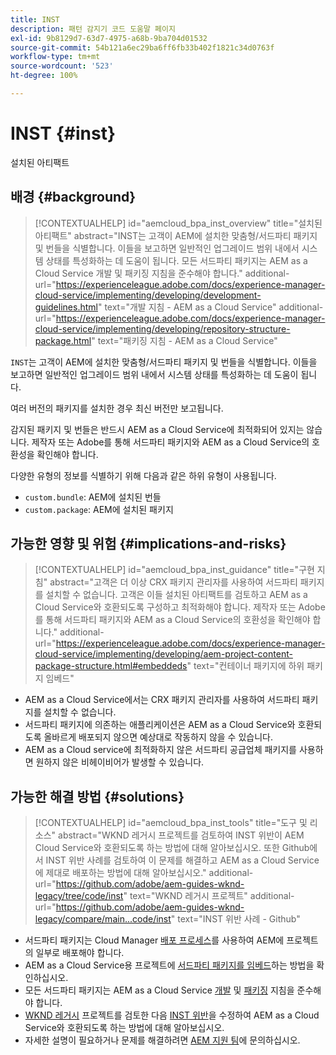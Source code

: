 ```yaml
---
title: INST
description: 패턴 감지기 코드 도움말 페이지
exl-id: 9b8129d7-63d7-4975-a68b-9ba704d01532
source-git-commit: 54b121a6ec29ba6ff6fb33b402f1821c34d0763f
workflow-type: tm+mt
source-wordcount: '523'
ht-degree: 100%

---
```


# INST {#inst}

설치된 아티팩트

## 배경 {#background}

>[!CONTEXTUALHELP]
>id="aemcloud_bpa_inst_overview"
>title="설치된 아티팩트"
>abstract="INST는 고객이 AEM에 설치한 맞춤형/서드파티 패키지 및 번들을 식별합니다. 이들을 보고하면 일반적인 업그레이드 범위 내에서 시스템 상태를 특성화하는 데 도움이 됩니다. 모든 서드파티 패키지는 AEM as a Cloud Service 개발 및 패키징 지침을 준수해야 합니다."
>additional-url="https://experienceleague.adobe.com/docs/experience-manager-cloud-service/implementing/developing/development-guidelines.html" text="개발 지침 - AEM as a Cloud Service"
>additional-url="https://experienceleague.adobe.com/docs/experience-manager-cloud-service/implementing/developing/repository-structure-package.html" text="패키징 지침 - AEM as a Cloud Service"

`INST`는 고객이 AEM에 설치한 맞춤형/서드파티 패키지 및 번들을 식별합니다. 이들을 보고하면 일반적인 업그레이드 범위 내에서 시스템 상태를 특성화하는 데 도움이 됩니다.

여러 버전의 패키지를 설치한 경우 최신 버전만 보고됩니다.

감지된 패키지 및 번들은 반드시 AEM as a Cloud Service에 최적화되어 있지는 않습니다. 제작자 또는 Adobe를 통해 서드파티 패키지와 AEM as a Cloud Service의 호환성을 확인해야 합니다.

다양한 유형의 정보를 식별하기 위해 다음과 같은 하위 유형이 사용됩니다.

* `custom.bundle`: AEM에 설치된 번들
* `custom.package`: AEM에 설치된 패키지

## 가능한 영향 및 위험 {#implications-and-risks}

>[!CONTEXTUALHELP]
>id="aemcloud_bpa_inst_guidance"
>title="구현 지침"
>abstract="고객은 더 이상 CRX 패키지 관리자를 사용하여 서드파티 패키지를 설치할 수 없습니다. 고객은 이들 설치된 아티팩트를 검토하고 AEM as a Cloud Service와 호환되도록 구성하고 최적화해야 합니다. 제작자 또는 Adobe를 통해 서드파티 패키지와 AEM as a Cloud Service의 호환성을 확인해야 합니다."
>additional-url="https://experienceleague.adobe.com/docs/experience-manager-cloud-service/implementing/developing/aem-project-content-package-structure.html#embeddeds" text="컨테이너 패키지에 하위 패키지 임베드"


* AEM as a Cloud Service에서는 CRX 패키지 관리자를 사용하여 서드파티 패키지를 설치할 수 없습니다.
* 서드파티 패키지에 의존하는 애플리케이션은 AEM as a Cloud Service와 호환되도록 올바르게 배포되지 않으면 예상대로 작동하지 않을 수 있습니다.
* AEM as a Cloud service에 최적화하지 않은 서드파티 공급업체 패키지를 사용하면 원하지 않은 비헤이비어가 발생할 수 있습니다.

## 가능한 해결 방법 {#solutions}

>[!CONTEXTUALHELP]
>id="aemcloud_bpa_inst_tools"
>title="도구 및 리소스"
>abstract="WKND 레거시 프로젝트를 검토하여 INST 위반이 AEM Cloud Service와 호환되도록 하는 방법에 대해 알아보십시오. 또한 Github에서 INST 위반 사례를 검토하여 이 문제를 해결하고 AEM as a Cloud Service에 제대로 배포하는 방법에 대해 알아보십시오."
>additional-url="https://github.com/adobe/aem-guides-wknd-legacy/tree/code/inst" text="WKND 레거시 프로젝트"
>additional-url="https://github.com/adobe/aem-guides-wknd-legacy/compare/main...code/inst" text="INST 위반 사례 - Github"

* 서드파티 패키지는 Cloud Manager [배포 프로세스](https://experienceleague.adobe.com/docs/experience-manager-cloud-service/implementing/using-cloud-manager/deploy-code.html#deployment-process)를 사용하여 AEM에 프로젝트의 일부로 배포해야 합니다.
* AEM as a Cloud Service용 프로젝트에 [서드파티 패키지를 임베드](https://experienceleague.adobe.com/docs/experience-manager-cloud-service/implementing/developing/aem-project-content-package-structure.html#embedding-3rd-party-packages)하는 방법을 확인하십시오.
* 모든 서드파티 패키지는 AEM as a Cloud Service [개발](https://experienceleague.adobe.com/docs/experience-manager-cloud-service/implementing/developing/development-guidelines.html) 및 [패키징](https://experienceleague.adobe.com/docs/experience-manager-cloud-service/implementing/developing/repository-structure-package.html) 지침을 준수해야 합니다.
* [WKND 레거시](https://github.com/adobe/aem-guides-wknd-legacy/tree/code/inst) 프로젝트를 검토한 다음 [INST 위반](https://github.com/adobe/aem-guides-wknd-legacy/compare/main...code/inst)을 수정하여 AEM as a Cloud Service와 호환되도록 하는 방법에 대해 알아보십시오.
* 자세한 설명이 필요하거나 문제를 해결하려면 [AEM 지원 팀](https://helpx.adobe.com/kr/enterprise/using/support-for-experience-cloud.html)에 문의하십시오.
